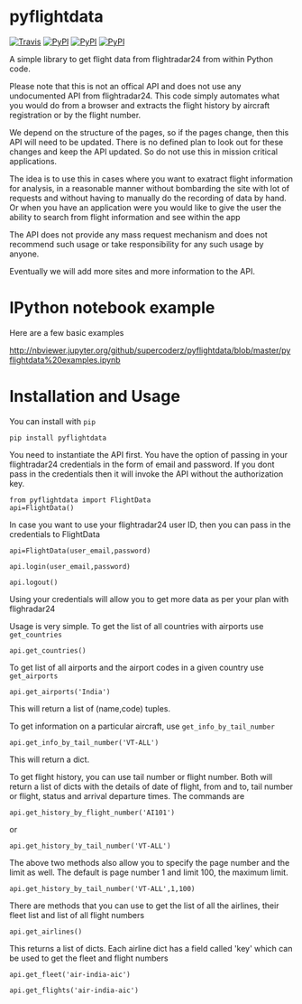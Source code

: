 pyflightdata
============

[![Travis](https://img.shields.io/travis/supercoderz/pyflightdata.svg?maxAge=2592000)](https://travis-ci.org/supercoderz/pyflightdata)
[![PyPI](https://img.shields.io/pypi/dw/pyflightdata.svg?maxAge=2592000)](https://pypi.python.org/pypi/pyflightdata)
[![PyPI](https://img.shields.io/pypi/v/pyflightdata.svg?maxAge=2592000)](https://pypi.python.org/pypi/pyflightdata)
[![PyPI](https://img.shields.io/pypi/pyversions/pyflightdata.svg?maxAge=2592000)](https://pypi.python.org/pypi/pyflightdata)

A simple library to get flight data from flightradar24 from within Python code.

Please note that this is not an offical API and does not use any undocumented API from flightradar24.
This code simply automates what you would do from a browser and extracts the flight history by aircraft registration or by the flight number. 

We depend on the structure of the pages, so if the pages change, then this API will need to be updated. There is no defined plan to look out for these changes and keep the API updated. So do not use this in mission critical applications.

The idea is to use this in cases where you want to exatract flight information for analysis, in a reasonable manner without bombarding the site with lot of requests and without having to manually do the recording of data by hand. Or when you have an application were you would like to give the user the ability to search from flight information and see within the app

The API does not provide any mass request mechanism and does not recommend such usage or take responsibility for any such usage by anyone.

Eventually we will add more sites and more information to the API.


IPython notebook example
========================

Here are a few basic examples

http://nbviewer.jupyter.org/github/supercoderz/pyflightdata/blob/master/pyflightdata%20examples.ipynb

Installation and Usage
======================

You can install with ``pip``

    pip install pyflightdata

You need to instantiate the API first. You have the option of passing in your flightradar24 credentials in the form of email and password.
If you dont pass in the credentials then it will invoke the API without the authorization key.

    from pyflightdata import FlightData
    api=FlightData()

In case you want to use your flightradar24 user ID, then you can pass in the credentials to FlightData

    api=FlightData(user_email,password)

    api.login(user_email,password)

    api.logout()

Using your credentials will allow you to get more data as per your plan with flighradar24

Usage is very simple. To get the list of all countries with airports use ``get_countries``

    api.get_countries()
	
To get list of all airports and the airport codes in a given country use ``get_airports``

    api.get_airports('India')
	
This will return a list of (name,code) tuples.

To get information on a particular aircraft, use ``get_info_by_tail_number``

    api.get_info_by_tail_number('VT-ALL')
	
This will return a dict.

To get flight history, you can use tail number or flight number. Both will return a list of dicts with the details of date of flight, from and to, tail number or flight, status and arrival departure times. The commands are

    api.get_history_by_flight_number('AI101')
	
or

    api.get_history_by_tail_number('VT-ALL')

The above two methods also allow you to specify the page number and the limit as well. The default is page number 1 and limit 100, the maximum limit.

    api.get_history_by_tail_number('VT-ALL',1,100)
	
There are methods that you can use to get the list of all the airlines, their fleet list and list of all flight numbers

    api.get_airlines()
	
This returns a list of dicts. Each airline dict has a field called 'key' which can be used to get the fleet and flight numbers

    api.get_fleet('air-india-aic')
	
    api.get_flights('air-india-aic')
